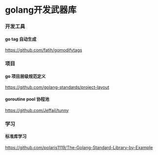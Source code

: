 # golang开发武器库

### 开发工具

#### go tag 自动生成
https://github.com/fatih/gomodifytags

### 项目

#### go 项目层级规范定义
https://github.com/golang-standards/project-layout

#### goroutine pool 协程池
https://github.com/Jeffail/tunny

### 学习

#### 标准库学习
https://github.com/polaris1119/The-Golang-Standard-Library-by-Example
